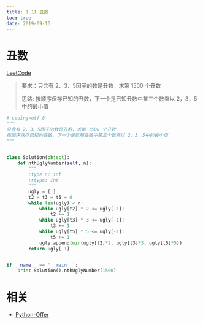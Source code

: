 ```yaml
---
title: 1.11 丑数
toc: true
date: 2019-09-15
---
```


# 丑数


[LeetCode](https://leetcode.com/problems/ugly-number-ii/)

> 要求：只含有 2、3、5因子的数是丑数，求第 1500 个丑数
>
> 思路: 按顺序保存已知的丑数，下一个是已知丑数中某三个数乘以 2，3，5中的最小值

```python
# coding=utf-8
"""
只含有 2、3、5因子的数是丑数，求第 1500 个丑数
按顺序保存已知的丑数，下一个是已知丑数中某三个数乘以 2，3，5中的最小值
"""


class Solution(object):
    def nthUglyNumber(self, n):
        """
        :type n: int
        :rtype: int
        """
        ugly = [1]
        t2 = t3 = t5 = 0
        while len(ugly) < n:
            while ugly[t2] * 2 <= ugly[-1]:
                t2 += 1
            while ugly[t3] * 3 <= ugly[-1]:
                t3 += 1
            while ugly[t5] * 5 <= ugly[-1]:
                t5 += 1
            ugly.append(min(ugly[t2]*2, ugly[t3]*3, ugly[t5]*5))
        return ugly[-1]


if __name__ == '__main__':
    print Solution().nthUglyNumber(1500)
```



# 相关

- [Python-Offer](https://github.com/JushuangQiao/Python-Offer)
